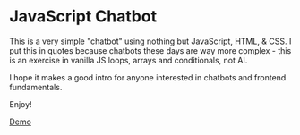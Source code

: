 # JavaScript Chatbot 

This is a very simple "chatbot" using nothing but JavaScript, HTML, & CSS. I put this in quotes because chatbots these days are way more complex - this is an exercise in vanilla JS loops, arrays and conditionals, not AI.

I hope it makes a good intro for anyone interested in chatbots and frontend fundamentals.

Enjoy!

[Demo](https://sinnghabhay80.github.io/Ace-Chatbot/)
